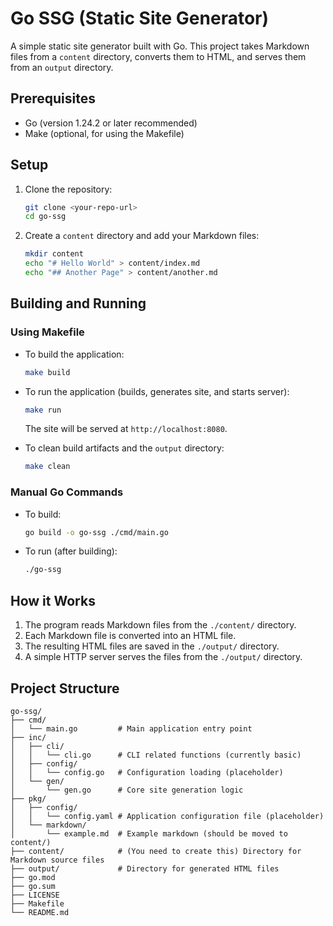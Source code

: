 # Go SSG (Static Site Generator)

A simple static site generator built with Go. This project takes Markdown files from a `content` directory, converts them to HTML, and serves them from an `output` directory.

## Prerequisites

- Go (version 1.24.2 or later recommended)
- Make (optional, for using the Makefile)

## Setup

1.  Clone the repository:
    ```bash
    git clone <your-repo-url>
    cd go-ssg
    ```
2.  Create a `content` directory and add your Markdown files:
    ```bash
    mkdir content
    echo "# Hello World" > content/index.md
    echo "## Another Page" > content/another.md
    ```

## Building and Running

### Using Makefile

-   To build the application:
    ```bash
    make build
    ```
-   To run the application (builds, generates site, and starts server):
    ```bash
    make run
    ```
    The site will be served at `http://localhost:8080`.

-   To clean build artifacts and the `output` directory:
    ```bash
    make clean
    ```

### Manual Go Commands

-   To build:
    ```bash
    go build -o go-ssg ./cmd/main.go
    ```
-   To run (after building):
    ```bash
    ./go-ssg
    ```

## How it Works

1.  The program reads Markdown files from the `./content/` directory.
2.  Each Markdown file is converted into an HTML file.
3.  The resulting HTML files are saved in the `./output/` directory.
4.  A simple HTTP server serves the files from the `./output/` directory.

## Project Structure

```
go-ssg/
├── cmd/
│   └── main.go         # Main application entry point
├── inc/
│   ├── cli/
│   │   └── cli.go      # CLI related functions (currently basic)
│   ├── config/
│   │   └── config.go   # Configuration loading (placeholder)
│   └── gen/
│       └── gen.go      # Core site generation logic
├── pkg/
│   ├── config/
│   │   └── config.yaml # Application configuration file (placeholder)
│   └── markdown/
│       └── example.md  # Example markdown (should be moved to content/)
├── content/            # (You need to create this) Directory for Markdown source files
├── output/             # Directory for generated HTML files
├── go.mod
├── go.sum
├── LICENSE
├── Makefile
└── README.md
```

